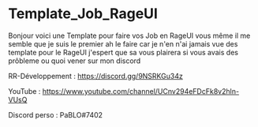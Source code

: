 # Template_Job_RageUI
Bonjour voici une Template pour faire vos Job en RageUI vous même il me semble que je suis le premier ah le faire car je n'en n'ai jamais vue des template pour le RageUI j'espert que sa vous plairera si vous avais des prôbleme ou quoi vener sur mon discord 

RR-Développement : https://discord.gg/9NSRKGu34z

YouTube : https://www.youtube.com/channel/UCnv294eFDcFk8v2hln-VUsQ

Discord perso : PaBLO#7402
